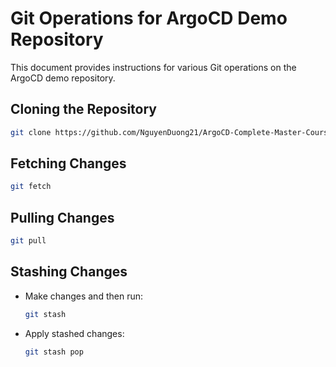 # Git Operations for ArgoCD Demo Repository

This document provides instructions for various Git operations on the ArgoCD demo repository.

## Cloning the Repository

```bash
git clone https://github.com/NguyenDuong21/ArgoCD-Complete-Master-Course.git
```

## Fetching Changes

```bash
git fetch
```

## Pulling Changes

```bash
git pull
```

## Stashing Changes

- Make changes and then run:
  
  ```bash
  git stash
  ```

- Apply stashed changes:

  ```bash
  git stash pop
  ```